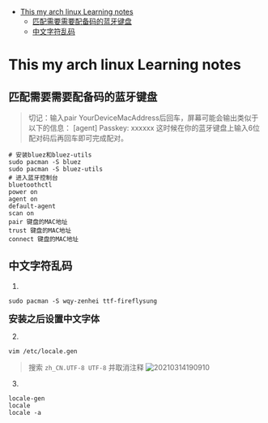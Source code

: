 
<!-- vim-markdown-toc GFM -->

* [This my arch linux  Learning notes](#this-my-arch-linux--learning-notes)
	* [匹配需要需要配备码的蓝牙键盘](#匹配需要需要配备码的蓝牙键盘)
	* [中文字符乱码](#中文字符乱码)

<!-- vim-markdown-toc -->

# This my arch linux  Learning notes


## 匹配需要需要配备码的蓝牙键盘
> 切记：输入pair YourDeviceMacAddress后回车，屏幕可能会输出类似于以下的信息：
> [agent] Passkey: xxxxxx
> 这时候在你的蓝牙键盘上输入6位配对码后再回车即可完成配对。

```
# 安装bluez和bluez-utils
sudo pacman -S bluez
sudo pacman -S bluez-utils
# 进入蓝牙控制台
bluetoothctl
power on
agent on
default-agent
scan on
pair 键盘的MAC地址
trust 键盘的MAC地址
connect 键盘的MAC地址

```

## 中文字符乱码
1. 
```
sudo pacman -S wqy-zenhei ttf-fireflysung

```
<font size=4><b>安装之后设置中文字体</b></font>  

2. 
```
vim /etc/locale.gen
```
> 搜索 `zh_CN.UTF-8 UTF-8` 并取消注释
![20210314190910](https://i.loli.net/2021/03/14/XGJVxgFeq5T4sHW.png)

3.
```
locale-gen
locale
locale -a
```


